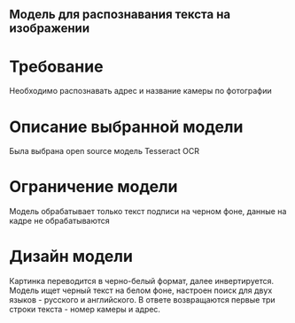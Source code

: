 ## Модель для распознавания текста на изображении

# Требование
Необходимо распознавать адрес и название камеры по фотографии

# Описание выбранной модели
Была выбрана open source модель Tesseract OCR

# Ограничение модели
Модель обрабатывает только текст подписи на черном фоне, данные на кадре не обрабатываются  

# Дизайн модели
Картинка переводится в черно-белый формат, далее инвертируется.
Модель ищет черный текст на белом фоне, настроен поиск для двух языков - русского и английского.
В ответе возвращаются первые три строки текста - номер камеры и адрес.
